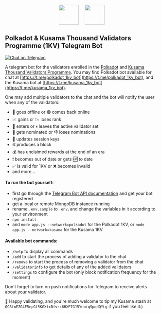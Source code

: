 <p align="center"><img width="65" src="https://raw.githubusercontent.com/kukabi/kusama-1kv-telegram-bot/main/readme_files/polkadot_white_over_pink.png">&nbsp;&nbsp;&nbsp;&nbsp;&nbsp;<img width="65" src="https://raw.githubusercontent.com/kukabi/kusama-1kv-telegram-bot/main/readme_files/kusama_canary_white_over_pink.png"></p>

## Polkadot & Kusama Thousand Validators Programme (1KV) Telegram Bot

[![Chat on Telegram](https://img.shields.io/badge/Chat%20on-Telegram-brightgreen.svg)](https://t.me/kusama_1kv_bot) 

A telegram bot for the validators enrolled in the [Polkadot](https://polkadot.network/supporting-decentralization-join-the-polkadot-thousand-validators-programme/) and [Kusama Thousand Validators Programme](https://polkadot.network/join-kusamas-thousand-validators-programme/). You may find Polkadot bot available for chat at [https://t.me/polkadot_1kv_bot](https://t.me/polkadot_1kv_bot), and the Kusama bot at [https://t.me/kusama_1kv_bot](https://t.me/kusama_1kv_bot).

One may add multiple validators to the chat and the bot will notify the user when any of the validators:

- 🔴 goes offline or 🟢 comes back online
- 📈 gains or 📉 loses rank
- 🚀 enters or ⏸ leaves the active validator set
- 🤘 gets nominated or 👎 loses nominations
- 🔑 updates session keys 
- ⛓ produces a block
- 💰 has unclaimed rewards at the end of an era
- ❗ becomes out of date or gets 🆙 to date
- ✅ is valid for 1KV or ❌ becomes invalid
- and more...

#### To run the bot yourself:

- first go through the [Telegram Bot API documentation](https://core.telegram.org/bots/api) and get your bot registered
- get a local or remote MongoDB instance running
- rename `.env.sample` to `.env`, and change the variables in it according to your environment
- `npm install`
- and `node app.js --network=polkadot` for the Polkadot 1KV, or `node app.js --network=kusama` for the Kusama 1KV.

#### Available bot commands:

- `/help` to display all commands
- `/add` to start the process of adding a validator to the chat
- `/remove` to start the process of removing a validator from the chat
- `/validatorinfo` to get details of any of the added validators
- `/settings` to configure the bot (only block notification frequency for the moment)

Don't forget to turn on push notifications for Telegram to receive alerts about your validator.

🎉 Happy validating, and you're much welcome to tip my Kusama stash at `GC8fuEZG4E5epGf5KGXtcDfvrc6HXE7GJ5YnbiqSpqdQYLg` if you feel like it:)